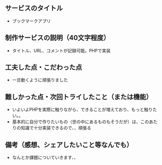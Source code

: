 ## サービスのタイトル
- ブックマークアプリ
## 制作サービスの説明（40文字程度）
- タイトル、URL、コメントが記録可能。PHPで実装
## 工夫した点・こだわった点
- 一旦動くように頑張りました
## 難しかった点・次回トライしたこと（または機能）
- いよいよPHPを実際に触りながら、できることが増えており、もっと触りたい。。
- 基本的に自分で作りたいもの（世の中にあるものもそうだが）は、このあたりの知識で十分実装できるので、、頑張る
## 備考（感想、シェアしたいこと等なんでも）
- なんとか課題についていきます、、
